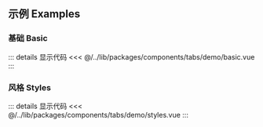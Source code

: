 ## 示例 Examples

### 基础 Basic

<Basic/>

::: details 显示代码
<<< @/../lib/packages/components/tabs/demo/basic.vue
:::

### 风格 Styles

<Styles/>

::: details 显示代码
<<< @/../lib/packages/components/tabs/demo/styles.vue
:::


<script setup>
import Basic from '@/tabs/demo/basic.vue'
import Styles from '@/tabs/demo/styles.vue'
</script>